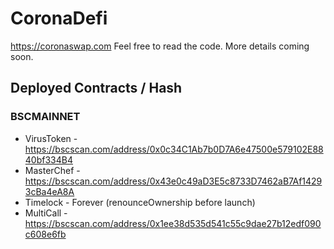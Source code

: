 # CoronaDefi

https://coronaswap.com Feel free to read the code. More details coming soon.

## Deployed Contracts / Hash

### BSCMAINNET

- VirusToken - https://bscscan.com/address/0x0c34C1Ab7b0D7A6e47500e579102E8840bf334B4
- MasterChef - https://bscscan.com/address/0x43e0c49aD3E5c8733D7462aB7Af14293cBa4eA8A
- Timelock - Forever (renounceOwnership before launch)
- MultiCall - https://bscscan.com/address/0x1ee38d535d541c55c9dae27b12edf090c608e6fb
